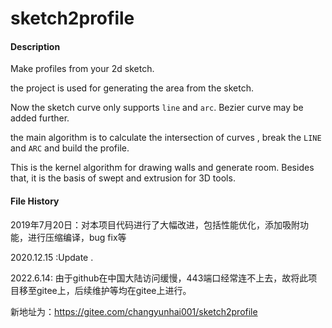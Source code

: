 # sketch2profile
#### Description

Make profiles from your 2d sketch.

the project is used for generating the area from the sketch.

Now the sketch curve only supports `line` and `arc`. 
Bezier curve may be added further.


the main algorithm is to calculate the intersection of curves ,
break the `LINE` and `ARC` and build the profile.


This is the kernel algorithm for drawing walls and generate room.
Besides that, it is the basis of swept and extrusion for 3D tools.


#### File History

2019年7月20日：对本项目代码进行了大幅改进，包括性能优化，添加吸附功能，进行压缩编译，bug fix等

2020.12.15 :Update .

2022.6.14: 由于github在中国大陆访问缓慢，443端口经常连不上去，故将此项目移至gitee上，后续维护等均在gitee上进行。

新地址为：https://gitee.com/changyunhai001/sketch2profile


